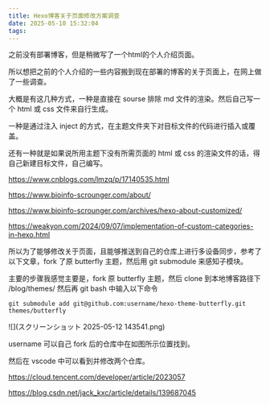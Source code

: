 ```yaml
---
title: Hexo博客关于页面修改方案调查
date: 2025-05-10 15:32:04
tags:
---
```


<!-- more --> 

之前没有部署博客，但是稍微写了一个html的个人介绍页面。

所以想把之前的个人介绍的一些内容搬到现在部署的博客的关于页面上，在网上做了一些调查。

大概是有这几种方式，一种是直接在 sourse 排除 md 文件的渲染。然后自己写一个 html 或 css 文件来自行生成。

一种是通过注入 inject 的方式，在主题文件夹下对目标文件的代码进行插入或覆盖。

还有一种就是如果说所用主题下没有所需页面的 html 或 css 的渲染文件的话，得自己新建目标文件，自己编写。

https://www.cnblogs.com/lmzq/p/17140535.html

https://www.bioinfo-scrounger.com/about/

https://www.bioinfo-scrounger.com/archives/hexo-about-customized/

https://weakyon.com/2024/09/07/implementation-of-custom-categories-in-hexo.html

所以为了能够修改关于页面，且能够推送到自己的仓库上进行多设备同步，参考了以下文章，fork 了原 butterfly 主题，然后用 git submodule 来感知子模块。

主要的步骤我感觉主要是，fork 原 butterfly 主题，然后 clone 到本地博客路径下 /blog/themes/ 然后再 git bash 中输入以下命令

```git
git submodule add git@github.com:username/hexo-theme-butterfly.git themes/butterfly
```

![](スクリーンショット 2025-05-12 143541.png)

username 可以自己 fork 后的仓库中在如图所示位置找到。

然后在 vscode 中可以看到并修改两个仓库。

https://cloud.tencent.com/developer/article/2023057

https://blog.csdn.net/jack_kxc/article/details/139687045